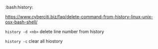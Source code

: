 :bash:history:

https://www.cyberciti.biz/faq/delete-command-from-history-linux-unix-osx-bash-shell/

`history -d <nb>` delete line number from history

`history -c` clear all hiostory
